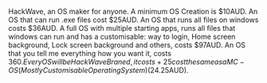 HackWave, an OS maker for anyone. A minimum OS Creation is $10AUD. An OS that can run .exe files cost $25AUD. An OS that runs all files on windows costs $36AUD. A full OS with
multiple starting apps, runs all files that windows can run and has a customisable: way to login, Home screen background, Lock screen background and others, costs $97AUD. An OS
that you tell me everything how you want it, costs $360. Every OS will be HackWave Braned, it costs +25% of the original cost until FC-OS (Fully Customisable Operatin System),will
cost the same as a MC-OS (Mostly Customisable Operating System)($24.25AUD).
